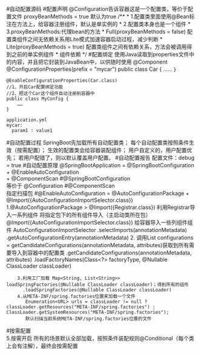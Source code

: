 #自动配置源码
#配置声明
    @Configuration告诉容器这是一个配置类，等价于配置文件
    proxyBeanMethods = true  默认为true
    /**
    * 1.配置类里面使用@Bean标注在方法上，给容器注册组件，默认是单实例的
    * 2.配置类本身也是一个组件
    * 3.proxyBeanMethods:代理bean的方法
    *   Full(proxyBeanMethods = false)  配置类组件之间无依赖关系用Lite模式加速容器启动过程，减少判断
    *   Lite(proxyBeanMethods = true) 配置类组件之间有依赖关系，方法会被调用得到之前的单实例组件
    *  组件依赖
    */
#配置绑定
    使用Java读取到properties文件中的内容，并且把它封装到JavaBean中，以供随时使用
    @Component
    @ConfigurationProperties(prefix = "mycar")
    public class Car {
        ……
    ｝
    
    @EnableConfigurationProperties(Car.class)
    //1、开启Car配置绑定功能
    //2、把这个Car这个组件自动注册到容器中
    public class MyConfig {
        ……
    }
    
    application.yml
    mycar:
      param1 : value1 
      
#自动配置过程
    SpringBoot先加载所有自动配置类；
    每个自动配置类按照条件生效（按需配置）；
    生效的配置类会给容器装配组件；
    用户自定义的，用户配置优先；
    若用户配错了，则以默认覆盖用户配置。
#自动配置报告
    配置文件：debug = true
#自动配置原理
    @SpringBootApplication =
        @SpringBootConfiguration    
      + @EnableAutoConfiguration  
      + @ComponentScan
   #@SpringBootConfiguration    
    等价于 @Configuration
   #@ComponentScan    
    指定扫描包
   #@EnableAutoConfiguration
    = @AutoConfigurationPackage + @Import({AutoConfigurationImportSelector.class}) 
        1.@AutoConfigurationPackage > @Import({Registrar.class})
          利用Registrar导入一系列组件
          将指定包下的所有组件导入（主启动类所在包）
          @Import({AutoConfigurationImportSelector.class})
          给容器导入一些列组件组件
          AutoConfigurationImportSelector
          .selectImports(annotationMetadata)
          .getAutoConfigurationEntry(annotationMetadata)
        2. 调用List<String> configurations = getCandidateConfigurations(annotationMetadata, attributes)获取到所有需要导入到容器中的配置类
          .getCandidateConfigurations(annotationMetadata, attributes)
          .loadFactoryNames(Class<?> factoryType, @Nullable ClassLoader classLoader)
          
        3.利用工厂加载 Map<String, List<String>> loadSpringFactories(@Nullable ClassLoader classLoader)；得到所有的组件
          .loadSpringFactories(@Nullable ClassLoader classLoader) 
        4.从META-INF/spring.factories位置来加载一个文件
           Enumeration<URL> urls = classLoader != null ? classLoader.getResources("META-INF/spring.factories") : ClassLoader.getSystemResources("META-INF/spring.factories");
           默认扫描当前系统META-INF/spring.factories位置的文件
#按需配置           
        5.按需开启 
           所有的场景默认全部加载，按照条件装配规则@Conditional（每个类上会有注解），最终会按需配置
          


    

            


